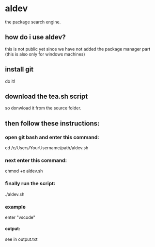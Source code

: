 # aldev
the package search engine.
## how do i use aldev?
this is not public yet since we have not added the package manager part (this is also only for windows machines)
## install git
do it!
## download the tea.sh script
so donwload it from the source folder.
## then follow these instructions:
### open git bash and enter this command:
cd /c/Users/YourUsername/path/aldev.sh
### next enter this command:
chmod +x aldev.sh
### finally run the script:
./aldev.sh
### example
enter "vscode"
#### output:
see in output.txt
